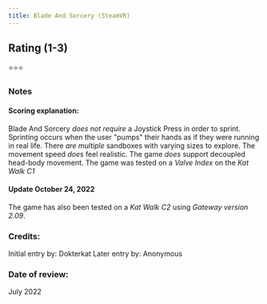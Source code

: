 ```yaml
---
title: Blade And Sorcery (SteamVR)
---
```


## Rating (1-3)
⭐⭐⭐

### Notes


#### Scoring explanation:
Blade And Sorcery *does not require* a Joystick Press in order to sprint. Sprinting occurs when the user "pumps" their hands as if they were running in real life.
There *are multiple* sandboxes with varying sizes to explore.
The movement speed *does* feel realistic.
The game *does* support decoupled head-body movement.
The game was tested on a *Valve Index* on the *Kat Walk C1*

#### Update October 24, 2022
The game has also been tested on a *Kat Walk C2* using *Gateway version 2.09*. 

### Credits:
Initial entry by: Dokterkat
Later entry by: Anonymous

### Date of review:
July 2022

